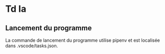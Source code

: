 # Td Ia

## Lancement du programme
La commande de lancement du programme utilise pipenv et est localisée dans .vscode/tasks.json.
